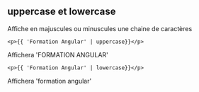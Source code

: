 ## uppercase et lowercase

Affiche en majuscules ou minuscules une chaine de caractères

    <p>{{ 'Formation Angular' | uppercase}}</p>
    
Affichera 'FORMATION ANGULAR'

    <p>{{ 'Formation Angular' | lowercase}}</p>
    
Affichera 'formation angular'
